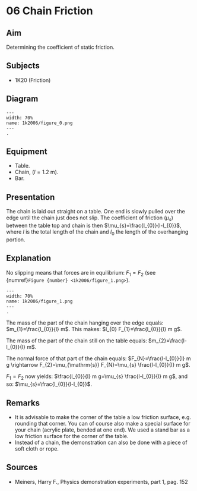 # 06 Chain Friction 
    
  
## Aim   
 Determining the coefficient of static friction.    
  
## Subjects   
* 1K20 (Friction)   

## Diagram
   
```{figure} figures/figure_0.png  
---  
width: 70%  
name: 1k2006/figure_0.png  
---  
. 
```
     
  
## Equipment   
 *  Table. 
 *  Chain, ($l = 1.2\mathrm{~m}$).  
 *  Bar.
                      
## Presentation   
The chain is laid out straight on a table. One end is slowly pulled over the edge until the chain just does not slip. The coefficient of friction $\left(\mu_{s}\right)$ between the table top and chain is then $\mu_{s}=\frac{l_{0}}{l-l_{0}}$, where $l$ is the total length of the chain and $l_{0}$ the length of the overhanging portion.   
  
## Explanation   
No slipping means that forces are in equilibrium: $F_{1}=F_{2}$ (see {numref}`Figure {number} <1k2006/figure_1.png>`).

```{figure} figures/figure_1.png  
---  
width: 70%  
name: 1k2006/figure_1.png  
---  
. 
```
The mass of the part of the chain hanging over the edge equals: $m_{1}=\frac{l_{0}}{l} m$. This makes: $l_{0} F_{1}=\frac{l_{0}}{l} m g$.

The mass of the part of the chain still on the table equals: $m_{2}=\frac{l-l_{0}}{l} m$. 

The normal force of that part of the chain equals: $F_{N}=\frac{l-l_{0}}{l} m g \rightarrow F_{2}=\mu_{\mathrm{s}} F_{N}=\mu_{s} \frac{l-l_{0}}{l} m g$. 

$F_{1}=F_{2}$ now yields: $\frac{l_{0}}{l} m g=\mu_{s} \frac{l-l_{0}}{l} m g$, and so: $\mu_{s}=\frac{l_{0}}{l-l_{0}}$.  
  
## Remarks   
- It is advisable to make the corner of the table a low friction surface, e.g. rounding that corner. You can of course also make a special surface for your chain (acrylic plate, bended at one end). We used a stand bar as a low friction surface for the corner of the table.
- Instead of a chain, the demonstration can also be done with a piece of soft cloth or rope.
   
  
## Sources   
- Meiners, Harry F., Physics demonstration experiments, part 1, pag. 152
  